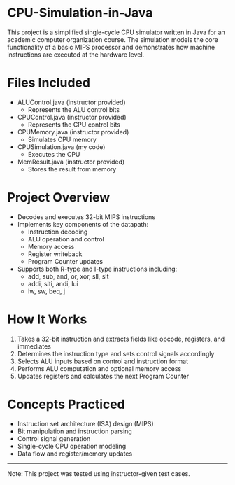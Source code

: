 # CPU-Simulation-in-Java
This project is a simplified single-cycle CPU simulator written in Java for an academic computer organization course. The simulation models the core functionality of a basic MIPS processor and demonstrates how machine instructions are executed at the hardware level.

# Files Included
- ALUControl.java (instructor provided)
  - Represents the ALU control bits
- CPUControl.java (instructor provided)
  - Represents the CPU control bits
- CPUMemory.java (instructor provided)
  - Simulates CPU memory
- CPUSimulation.java (my code)
  - Executes the CPU
- MemResult.java (instructor provided)
  - Stores the result from memory

# Project Overview
- Decodes and executes 32-bit MIPS instructions
- Implements key components of the datapath:
  - Instruction decoding
  - ALU operation and control
  - Memory access
  - Register writeback
  - Program Counter updates
- Supports both R-type and I-type instructions including:
  - add, sub, and, or, xor, sll, slt
  - addi, slti, andi, lui
  - lw, sw, beq, j

# How It Works
1. Takes a 32-bit instruction and extracts fields like opcode, registers, and immediates
2. Determines the instruction type and sets control signals accordingly
3. Selects ALU inputs based on control and instruction format
4. Performs ALU computation and optional memory access
5. Updates registers and calculates the next Program Counter

# Concepts Practiced
- Instruction set architecture (ISA) design (MIPS)
- Bit manipulation and instruction parsing
- Control signal generation
- Single-cycle CPU operation modeling
- Data flow and register/memory updates

-----------------------

Note: This project was tested using instructor-given test cases.
